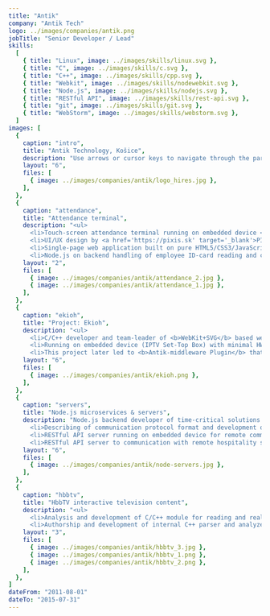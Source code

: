 ```yaml
---
title: "Antik"
company: "Antik Tech"
logo: ../images/companies/antik.png
jobTitle: "Senior Developer / Lead"
skills:
  [
    { title: "Linux", image: ../images/skills/linux.svg },
    { title: "C", image: ../images/skills/c.svg },
    { title: "C++", image: ../images/skills/cpp.svg },
    { title: "Webkit", image: ../images/skills/nodewebkit.svg },
    { title: "Node.js", image: ../images/skills/nodejs.svg },
    { title: "RESTful API", image: ../images/skills/rest-api.svg },
    { title: "git", image: ../images/skills/git.svg },
    { title: "WebStorm", image: ../images/skills/webstorm.svg },
  ]
images: [
  {
    caption: "intro",
    title: "Antik Technology, Košice",
    description: "Use arrows or cursor keys to navigate through the participated projects...",
    layout: "6",
    files: [
      { image: ../images/companies/antik/logo_hires.jpg },
    ],
  },
  {
    caption: "attendance",
    title: "Attendance terminal",
    description: "<ul>
      <li>Touch-screen attendance terminal running on embedded device <a href='https://beagleboard.org/black' target='_blank'>BeagleBone Black</a>.</li>
      <li>UI/UX design by <a href='https://pixis.sk' target='_blank'>PIXIS</a>.</li>
      <li>Single-page web application built on pure HTML5/CSS3/JavaScript.</li>
      <li>Node.js on backend handling of employee ID-card reading and controlling the camera.</li></ul>",
    layout: "2",
    files: [
      { image: ../images/companies/antik/attendance_2.jpg },
      { image: ../images/companies/antik/attendance_1.jpg },
    ],
  },
  {
    caption: "ekioh",
    title: "Project: Ekioh",
    description: "<ul>
      <li>C/C++ developer and team-leader of <b>WebKit+SVG</b> based web-browser implementation.</li>
      <li>Running on embedded device (IPTV Set-Top Box) with minimal HW requirements which requires massive optimizations primarily in renderer onto Linux framebuffer abstraction layer.</li>
      <li>This project later led to <b>Antik-middleware Plugin</b> that provided bi-directional communication with all middleware capabilities (IPTV, AV streaming...)</li></ul>",
    layout: "6",
    files: [
      { image: ../images/companies/antik/ekioh.png },
    ],
  },
  {
    caption: "servers",
    title: "Node.js microservices & servers",
    description: "Node.js backend developer of time-critical solutions:<ul>
      <li>Describing of communication protocol format and development of socket server which can handle up to <b>ten thousands of client devices realtime</b>.</li>
      <li>RESTful API server running on embedded device for remote communication with <b>POS terminal</b>.</li>
      <li>RESTful API server to communication with remote hospitality systems.</li></ul>",
    layout: "6",
    files: [
      { image: ../images/companies/antik/node-servers.jpg },
    ],
  },
  {
    caption: "hbbtv",
    title: "HbbTV interactive television content",
    description: "<ul>
      <li>Analysis and development of C/C++ module for reading and realtime processing of HbbTV interactive television content and enhanced program guide (EPG) from MPEG transport stream according to ETSI standards.</li>
      <li>Authorship and development of internal C++ parser and analyzer of MPEG transport stream.</li></ul>",
    layout: "3",
    files: [
      { image: ../images/companies/antik/hbbtv_3.jpg },
      { image: ../images/companies/antik/hbbtv_1.png },
      { image: ../images/companies/antik/hbbtv_2.png },
    ],
  },
]
dateFrom: "2011-08-01"
dateTo: "2015-07-31"
---
```

